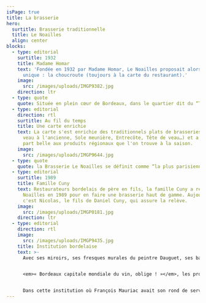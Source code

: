 ```yaml
---
isPage: true
title: La brasserie
hero:
  surtitle: Brasserie traditionnelle
  title: Le Noailles
  align: center
blocks:
  - type: editorial
    surtitle: 1932
    title: Madame Homar
    text: 'Fondée en 1932 par Madame Homar, Le Noailles proposait alors un plat
      unique : la choucroute (toujours à la carte du restaurant).'
    image:
      src: /images/uploads/IMGP9382.jpg
    direction: ltr
  - type: quote
    quote: Située en plein cœur de Bordeaux, dans le quartier dit du “Triangle d‘or”.
  - type: editorial
    direction: rtl
    surtitle: Au fil du temps
    title: Une carte enrichie
    text: La carte s'est enrichie des traditionnels plats de brasseries (Foie de
      veau à l'ancienne, Sole meunière, Entrecôte, Tête de veau…) et a fait la
      part belle aux produits régionaux que l'on trouve à la saison.
    image:
      src: /images/uploads/IMGP9644.jpg
  - type: quote
    quote: la Brasserie Le Noailles se définit comme “la plus parisienne des brasseries bordelaises”.
  - type: editorial
    surtitle: 1989
    title: Famille Cuny
    text: Restaurateurs bordelais de père en fils, la famille Cuny a repris Le
      Noailles en 1989 pour en faire une brasserie haut de gamme. Aujourd’hui,
      c'est Nicolas, le fils de Daniel Cuny, qui assure la relève.
    image:
      src: /images/uploads/IMGP0181.jpg
    direction: ltr
  - type: editorial
    direction: rtl
    image:
      src: /images/uploads/IMGP9435.jpg
    title: Institution bordelaise
    text: >-
      Avec ses miroirs, ses fresques murales du peintre Dauguet, ses banquettes de velours rouge, ses garçons en gilet noir et tablier blanc, Le Noailles offre un cadre intemporel et une cuisine raffinée.


      <em>« Bordeaux capitale mondiale du vin, oblige ! »</em>, les produits régionaux y sont sublimés par une belle carte des vins, en grande majorité bordelais.


      Dans cette institution où François Mauriac avait son rond de serviette, de nombreuses personnalités artistiques, intellectuelles, politiques se succèdent depuis plusieurs générations.
---
```

